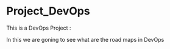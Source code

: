 # Project_DevOps
This is a DevOps Project :

In this we are goning to see what are the road maps in DevOps
